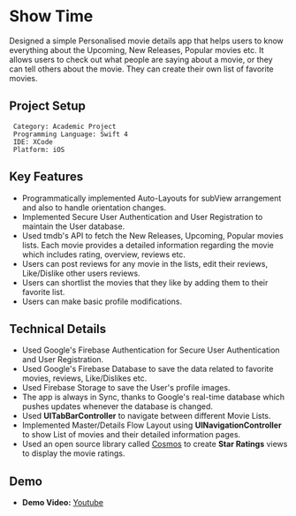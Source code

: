 # Show Time
 Designed a simple Personalised movie details app that helps users to know everything about the Upcoming, New Releases,
 Popular movies etc. It allows users to check out what people are saying about a movie, or they can tell others
 about the movie. They can create their own list of favorite movies.


## Project Setup
```
 Category: Academic Project 
 Programming Language: Swift 4
 IDE: XCode
 Platform: iOS
 ```
 
## Key Features
 * Programmatically implemented Auto-Layouts for subView arrangement and also to handle orientation changes.
 * Implemented Secure User Authentication and User Registration to maintain the User database.
 * Used tmdb's API to fetch the New Releases, Upcoming, Popular movies lists. Each movie provides a detailed
   information regarding the movie which includes rating, overview, reviews etc.
 * Users can post reviews for any movie in the lists, edit their reviews, Like/Dislike other users reviews.
 * Users can shortlist the movies that they like by adding them to their favorite list.
 * Users can make basic profile modifications.
 
## Technical Details
 * Used Google's Firebase Authentication for Secure User Authentication and User Registration.
 * Used Google's Firebase Database to save the data related to favorite movies, reviews, Like/Dislikes etc.
 * Used Firebase Storage to save the User's profile images.
 * The app is always in Sync, thanks to Google's real-time database which pushes updates whenever the 
   database is changed.
 * Used **UITabBarController** to navigate between different Movie Lists.
 * Implemented Master/Details Flow Layout using **UINavigationController** to show List of movies and their
   detailed information pages.
 * Used an open source library called [Cosmos](https://github.com/evgenyneu/Cosmos) to create **Star Ratings**
   views to display the movie ratings.
 
 ## Demo
  * **Demo Video:** [Youtube](https://www.youtube.com/watch?v=NcVGLr4Sb5I&feature=youtu.be)
 
 
 
 
